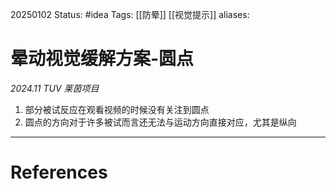 20250102
Status: #idea
Tags: [[防晕]] [[视觉提示]]
aliases: 
# 晕动视觉缓解方案-圆点
*2024.11 TUV 莱茵项目*
1. 部分被试反应在观看视频的时候没有关注到圆点
2. 圆点的方向对于许多被试而言还无法与运动方向直接对应，尤其是纵向













---
# References

